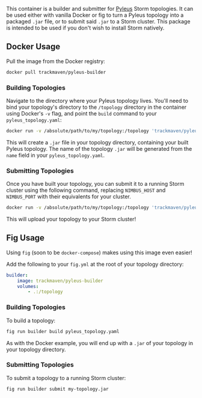 This container is a builder and submitter for [Pyleus](https://yelp.github.io/pyleus/) Storm topologies. It can be used either with vanilla Docker or fig to turn a Pyleus topology into a packaged `.jar` file, or to submit said `.jar` to a Storm cluster.
This package is intended to be used if you don't wish to install Storm natively.

## Docker Usage

Pull the image from the Docker registry:

```bash
docker pull trackmaven/pyleus-builder
```

### Building Topologies

Navigate to the directory where your Pyleus topology lives. You'll need to bind your topology's directory to the `/topology` directory in the container using Docker's `-v` flag, and point the `build` command to your `pyleus_topology.yaml`:

```bash
docker run -v /absolute/path/to/my/topology:/topology 'trackmaven/pyleus-builder' build pyleus_topology.yaml
```

This will create a `.jar` file in your topology directory, containing your built Pyleus topology. The name of the topology `.jar` will be generated from the `name` field in your `pyleus_topology.yaml`.

### Submitting Topologies

Once you have built your topology, you can submit it to a running Storm cluster using the following command, replacing `NIMBUS_HOST` and `NIMBUS_PORT` with their equivalents for your cluster.

```bash
docker run -v /absolute/path/to/my/topology:/topology 'trackmaven/pyleus-builder' submit -n <NIMBUS_HOST> -p <NIMBUS_PORT> my-topology.jar
```

This will upload your topology to your Storm cluster!


## Fig Usage

Using `fig` (soon to be `docker-compose`) makes using this image even easier!

Add the following to your `fig.yml` at the root of your topology directory:

```yml
builder:
    image: trackmaven/pyleus-builder
    volumes:
        - .:/topology
```

### Building Topologies

To build a topology:

```bash
fig run builder build pyleus_topology.yaml
```

As with the Docker example, you will end up with a `.jar` of your topology in your topology directory.

### Submitting Topologies

To submit a topology to a running Storm cluster:

```bash
fig run builder submit my-topology.jar
```



